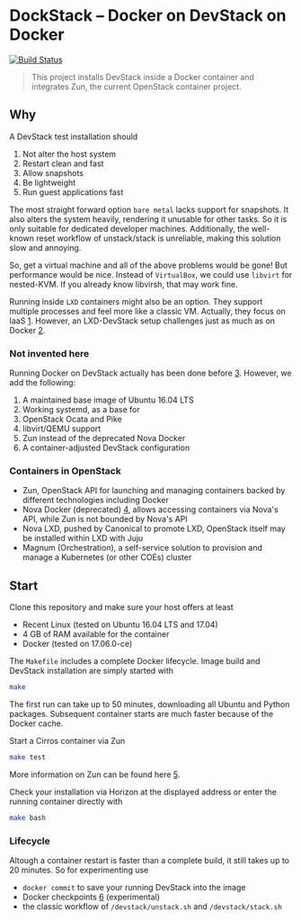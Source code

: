 # DockStack – Docker on DevStack on Docker

[![Build Status](https://travis-ci.org/janmattfeld/DockStack.svg?branch=master)](https://travis-ci.org/janmattfeld/DockStack)

> This project installs DevStack inside a Docker container and integrates Zun, the current OpenStack container project.

## Why

A DevStack test installation should

1. Not alter the host system
2. Restart clean and fast
3. Allow snapshots
4. Be lightweight
5. Run guest applications fast

The most straight forward option `bare metal` lacks support for snapshots. It also alters the system heavily, rendering it unusable for other tasks. So it is only suitable for dedicated developer machines. Additionally, the well-known reset workflow of unstack/stack is unreliable, making this solution slow and annoying.

So, get a virtual machine and all of the above problems would be gone! But performance would be nice. Instead of `VirtualBox`, we could use `libvirt` for nested-KVM. If you already know libvirsh, that may work fine.

Running inside `LXD` containers might also be an option. They support multiple processes and feel more like a classic VM. Actually, they focus on IaaS [1]. However, an LXD-DevStack setup challenges just as much as on Docker [2].

[1]: https://www.ubuntu.com/containers/lxd
[2]: https://stgraber.org/2016/10/26/lxd-2-0-lxd-and-openstack-1112/

### Not invented here

Running Docker on DevStack actually has been done before [3]. However, we add the following:

1. A maintained base image of Ubuntu 16.04 LTS
2. Working systemd, as a base for
3. OpenStack Ocata and Pike
4. libvirt/QEMU support
5. Zun instead of the deprecated Nova Docker
6. A container-adjusted DevStack configuration

[3]: https://github.com/ewindisch/dockenstack

### Containers in OpenStack

- Zun, OpenStack API for launching and managing containers backed by different technologies including Docker
- Nova Docker (deprecated) [4], allows accessing containers via Nova's API, while Zun is not bounded by Nova's API
- Nova LXD, pushed by Canonical to promote LXD, OpenStack itself may be installed within LXD with Juju
- Magnum (Orchestration), a self-service solution to provision and manage a Kubernetes (or other COEs) cluster

[4]: https://wiki.openstack.org/wiki/Docker

## Start

Clone this repository and make sure your host offers at least

- Recent Linux (tested on Ubuntu 16.04 LTS and 17.04)
- 4 GB of RAM available for the container
- Docker (tested on 17.06.0-ce)

The `Makefile` includes a complete Docker lifecycle. Image build and DevStack installation are simply started with

```bash
make
```

The first run can take up to 50 minutes, downloading all Ubuntu and Python packages. Subsequent container starts are much faster because of the Docker cache.

Start a Cirros container via Zun

```bash
make test
```

More information on Zun can be found here [5].

Check your installation via Horizon at the displayed address or enter the running container directly with

```bash
make bash
```

[5]: https://docs.openstack.org/zun/latest/dev/quickstart.html

### Lifecycle

Altough a container restart is faster than a complete build, it still takes up to 20 minutes. So for experimenting use

- `docker commit` to save your running DevStack into the image
- Docker checkpoints [6] (experimental)
- the classic workflow of `/devstack/unstack.sh` and `/devstack/stack.sh`

[6]: https://criu.org/Docker
